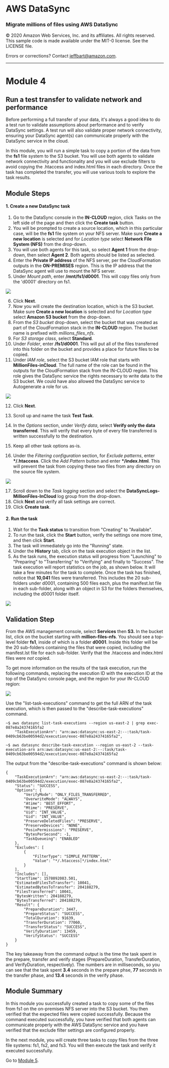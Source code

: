 # **AWS DataSync**

### Migrate millions of files using AWS DataSync

© 2020 Amazon Web Services, Inc. and its affiliates. All rights reserved.
This sample code is made available under the MIT-0 license. See the LICENSE file.

Errors or corrections? Contact [jeffbart@amazon.com](mailto:jeffbart@amazon.com).

---

# Module 4
## Run a test transfer to validate network and performance

Before performing a full transfer of your data, it's always a good idea to do a test run to validate assumptions about performance and to verify DataSync settings.  A test run will also validate proper network connectivity, ensuring your DataSync agent(s) can communicate properly with the DataSync service in the cloud.

In this module, you will run a simple task to copy a portion of the data from the **fs1** file system to the S3 bucket.  You will use both agents to validate network connectivity and functionality and you will use exclude filters to avoid copying the .htaccess and index.html files in each directory.  Once the task has completed the transfer, you will use various tools to explore the task results.

## Module Steps

#### 1. Create a new DataSync task

1. Go to the DataSync console in the **IN-CLOUD** region, click Tasks on the left side of the page and then click the **Create task** button.
2. You will be prompted to create a source location, which in this particular case, will be the **fs1** file system on your NFS server.  Make sure **Create a new location** is selected and for _Location type_ select **Network File System (NFS)** from the drop-down.
3. You will use both agents for this task, so select **Agent 1** from the drop-down, then select **Agent 2**.  Both agents should be listed as selected.
4. Enter the **Private IP address** of the NFS server, per the CloudFormation outputs in the **ON-PREMISES** region. This is the IP address that the DataSync agent will use to mount the NFS server.
5. Under _Mount path_, enter **/mnt/fs1/d0001**.  This will copy files only from the 'd0001' directory on fs1.

  ![](../images/mod4ds1.png)

6. Click **Next**.
7. Now you will create the destination location, which is the S3 bucket. Make sure **Create a new location** is selected and for _Location type_ select **Amazon S3 bucket** from the drop-down.
8. From the _S3 bucket_ drop-down, select the bucket that was created as part of the CloudFormation stack in the **IN-CLOUD** region.  The bucket name is prefixed with _millions_files_nfs_.
9. For _S3 storage class_, select **Standard**.
10. Under _Folder_, enter **/fs1/d0001**.  This will put all of the files transferred into this folder on the bucket and provides a place for future files to be copied.
11. Under _IAM role_, select the S3 bucket IAM role that starts with **MillionFiles-inCloud**.  The full name of the role can be found in the outputs for the CloudFormation stack from the IN-CLOUD region.  This role gives the DataSync service the rights necessary to write data to the S3 bucket.  We could have also allowed the DataSync service to Autogenerate a role for us.

  ![](../images/mod4ds2.png)

12. Click **Next**.

13. Scroll up and name the task **Test Task**.
14. In the _Options_ section, under _Verify data_, select **Verify only the data transferred**.  This will verify that every byte of every file transferred is written successfully to the destination.
15. Keep all other task options as-is.
16. Under the _Filtering configuration_ section, for _Exclude patterns_, enter **\*/.htaccess**.  Click the _Add Pattern_ button and enter **\*/index.html**.  This will prevent the task from copying these two files from any directory on the source file system.

  ![](../images/mod4ds3.png)

17. Scroll down to the _Task logging_ section and select the **DataSyncLogs-MillionFiles-InCloud** log group from the drop-down.
9. Click **Next** and verify all task settings are correct.
10. Click **Create task**.

#### 2. Run the task

1. Wait for the **Task status** to transition from "Creating" to "Available".
2. To run the task, click the **Start** button, verify the settings one more time, and then click **Start**.
3. The task will immediately go into the &quot;Running&quot; state.
4. Under the **History** tab, click on the task execution object in the list.
5. As the task runs, the execution status will progress from &quot;Launching&quot; to &quot;Preparing&quot; to &quot;Transferring&quot; to &quot;Verifying&quot; and finally to &quot;Success&quot;.  The task execution will report statistics on the job, as shown below.  It will take a few minutes for the task to complete.  Once the task has finished, notice that **10,041** files were transferred.  This includes the 20 sub-folders under d0001, containing 500 files each, plus the manifest.lst file in each sub-folder, along with an object in S3 for the folders themselves, including the d0001 folder itself.

  ![](../images/mod4ds4.png)

## Validation Step

From the AWS management console, select **Services** then **S3.**  In the bucket list, click on the bucket starting with **million-files-nfs**.  You should see a top-level folder **fs1**, inside of which is a folder **d0001**. Inside this folder will be the 20 sub-folders containing the files that were copied, including the manifest.lst file for each sub-folder.  Verify that the .htaccess and index.html files were _not_ copied.

To get more information on the results of the task execution, run the following commands, replacing the execution ID with the execution ID at the top of the DataSync console page, and the region for your IN-CLOUD region:

  ![](../images/mod4ds5.png)

  Use the "list-task-executions" command to get the full ARN of the task execution, which is then passed to the "describe-task-executions" command.

    ~$ aws datasync list-task-executions --region us-east-2 | grep exec-087e8a24374165fa2
        "TaskExecutionArn": "arn:aws:datasync:us-east-2:--:task/task-0409cb63be00594d2/execution/exec-087e8a24374165fa2",

    ~$ aws datasync describe-task-execution --region us-east-2 --task-execution-arn arn:aws:datasync:us-east-2:--:task/task-0409cb63be00594d2/execution/exec-087e8a24374165fa2

The output from the "describe-task-executions" command is shown below:

    {
        "TaskExecutionArn": "arn:aws:datasync:us-east-2:--:task/task-0409cb63be00594d2/execution/exec-087e8a24374165fa2",
        "Status": "SUCCESS",
        "Options": {
            "VerifyMode": "ONLY_FILES_TRANSFERRED",
            "OverwriteMode": "ALWAYS",
            "Atime": "BEST_EFFORT",
            "Mtime": "PRESERVE",
            "Uid": "INT_VALUE",
            "Gid": "INT_VALUE",
            "PreserveDeletedFiles": "PRESERVE",
            "PreserveDevices": "NONE",
            "PosixPermissions": "PRESERVE",
            "BytesPerSecond": -1,
            "TaskQueueing": "ENABLED"
        },
        "Excludes": [
            {
                "FilterType": "SIMPLE_PATTERN",
                "Value": "*/.htaccess|*/index.html"
            }
        ],
        "Includes": [],
        "StartTime": 1578092083.501,
        "EstimatedFilesToTransfer": 10041,
        "EstimatedBytesToTransfer": 204188279,
        "FilesTransferred": 10041,
        "BytesWritten": 204188279,
        "BytesTransferred": 204188279,
        "Result": {
            "PrepareDuration": 3447,
            "PrepareStatus": "SUCCESS",
            "TotalDuration": 91639,
            "TransferDuration": 77060,
            "TransferStatus": "SUCCESS",
            "VerifyDuration": 13459,
            "VerifyStatus": "SUCCESS"
        }
    }

The key takeaway from the command output is the time the task spent in the prepare, transfer and verify stages (PrepareDuration, TransferDuration, and VerifyDuration, respectively).  The numbers are in milliseconds, so you can see that the task spent **3.4** seconds in the prepare phse, **77** seconds in the transfer phase, and **13.4** seconds in the verify phase.

## Module Summary

In this module you successfully created a task to copy some of the files from fs1 on the on-premises NFS server into the S3 bucket.  You then verified that the expected files were copied successfully.  Because the command executed successfully, you have verified that both agents can communicate properly with the AWS DataSync service and you have verified that the exclude filter settings are configured properly.

In the next module, you will create three tasks to copy files from the three file systems: fs1, fs2, and fs3.  You will then execute the task and verify it executed successfully.

Go to [Module 5](/workshops/nfs-million-files/module5).
